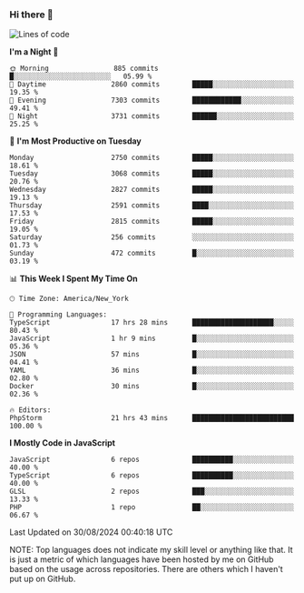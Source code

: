 ### Hi there 👋

<!--
**LynxJinxxy/LynxJinxxy** is a ✨ _special_ ✨ repository because its `README.md` (this file) appears on your GitHub profile.

Here are some ideas to get you started:

- 🔭 I’m currently working on ...
- 🌱 I’m currently learning ...
- 👯 I’m looking to collaborate on ...
- 🤔 I’m looking for help with ...
- 💬 Ask me about ...
- 📫 How to reach me: ...
- 😄 Pronouns: ...
- ⚡ Fun fact: ...
-->

<!--START_SECTION:waka-->
![Lines of code](https://img.shields.io/badge/From%20Hello%20World%20I%27ve%20Written-32.0%20million%20lines%20of%20code-blue)

**I'm a Night 🦉** 

```text
🌞 Morning                885 commits         █░░░░░░░░░░░░░░░░░░░░░░░░   05.99 % 
🌆 Daytime                2860 commits        █████░░░░░░░░░░░░░░░░░░░░   19.35 % 
🌃 Evening                7303 commits        ████████████░░░░░░░░░░░░░   49.41 % 
🌙 Night                  3731 commits        ██████░░░░░░░░░░░░░░░░░░░   25.25 % 
```
📅 **I'm Most Productive on Tuesday** 

```text
Monday                   2750 commits        █████░░░░░░░░░░░░░░░░░░░░   18.61 % 
Tuesday                  3068 commits        █████░░░░░░░░░░░░░░░░░░░░   20.76 % 
Wednesday                2827 commits        █████░░░░░░░░░░░░░░░░░░░░   19.13 % 
Thursday                 2591 commits        ████░░░░░░░░░░░░░░░░░░░░░   17.53 % 
Friday                   2815 commits        █████░░░░░░░░░░░░░░░░░░░░   19.05 % 
Saturday                 256 commits         ░░░░░░░░░░░░░░░░░░░░░░░░░   01.73 % 
Sunday                   472 commits         █░░░░░░░░░░░░░░░░░░░░░░░░   03.19 % 
```


📊 **This Week I Spent My Time On** 

```text
🕑︎ Time Zone: America/New_York

💬 Programming Languages: 
TypeScript               17 hrs 28 mins      ████████████████████░░░░░   80.43 % 
JavaScript               1 hr 9 mins         █░░░░░░░░░░░░░░░░░░░░░░░░   05.36 % 
JSON                     57 mins             █░░░░░░░░░░░░░░░░░░░░░░░░   04.41 % 
YAML                     36 mins             █░░░░░░░░░░░░░░░░░░░░░░░░   02.80 % 
Docker                   30 mins             █░░░░░░░░░░░░░░░░░░░░░░░░   02.36 % 

🔥 Editors: 
PhpStorm                 21 hrs 43 mins      █████████████████████████   100.00 % 
```

**I Mostly Code in JavaScript** 

```text
JavaScript               6 repos             ██████████░░░░░░░░░░░░░░░   40.00 % 
TypeScript               6 repos             ██████████░░░░░░░░░░░░░░░   40.00 % 
GLSL                     2 repos             ███░░░░░░░░░░░░░░░░░░░░░░   13.33 % 
PHP                      1 repo              ██░░░░░░░░░░░░░░░░░░░░░░░   06.67 % 
```




 Last Updated on 30/08/2024 00:40:18 UTC
<!--END_SECTION:waka-->
NOTE: Top languages does not indicate my skill level or anything like that. It is just a metric of which languages have been hosted by me on GitHub based on the usage across repositories. There are others which I haven't put up on GitHub.
